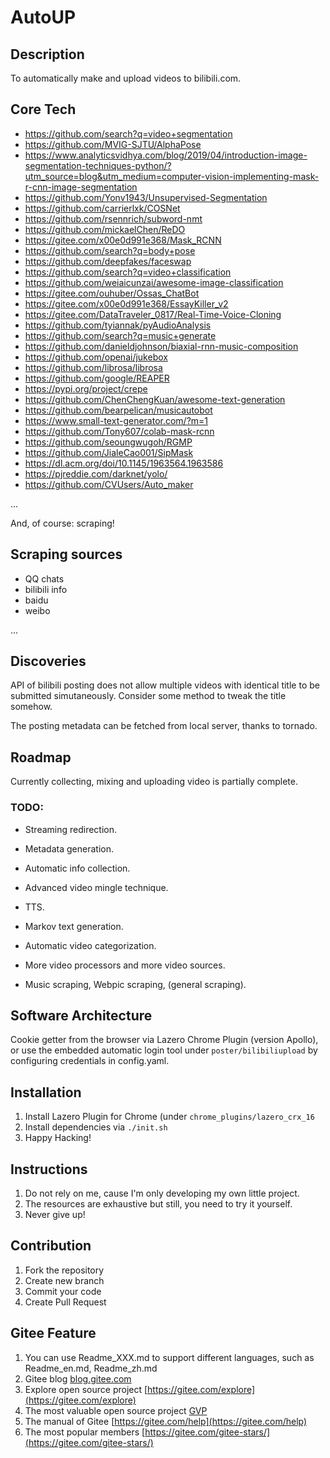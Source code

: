 # AutoUP

## Description

To automatically make and upload videos to bilibili.com.

## Core Tech

- https://github.com/search?q=video+segmentation
- https://github.com/MVIG-SJTU/AlphaPose
- https://www.analyticsvidhya.com/blog/2019/04/introduction-image-segmentation-techniques-python/?utm_source=blog&utm_medium=computer-vision-implementing-mask-r-cnn-image-segmentation
- https://github.com/Yonv1943/Unsupervised-Segmentation
- https://github.com/carrierlxk/COSNet
- https://github.com/rsennrich/subword-nmt
- https://github.com/mickaelChen/ReDO
- https://gitee.com/x00e0d991e368/Mask_RCNN
- https://github.com/search?q=body+pose
- https://github.com/deepfakes/faceswap
- https://github.com/search?q=video+classification
- https://github.com/weiaicunzai/awesome-image-classification
- https://gitee.com/ouhuber/Ossas_ChatBot
- https://gitee.com/x00e0d991e368/EssayKiller_v2
- https://gitee.com/DataTraveler_0817/Real-Time-Voice-Cloning
- https://github.com/tyiannak/pyAudioAnalysis
- https://github.com/search?q=music+generate
- https://github.com/danieldjohnson/biaxial-rnn-music-composition
- https://github.com/openai/jukebox
- https://github.com/librosa/librosa
- https://github.com/google/REAPER
- https://pypi.org/project/crepe
- https://github.com/ChenChengKuan/awesome-text-generation
- https://github.com/bearpelican/musicautobot
- https://www.small-text-generator.com/?m=1
- https://github.com/Tony607/colab-mask-rcnn
- https://github.com/seoungwugoh/RGMP
- https://github.com/JialeCao001/SipMask
- https://dl.acm.org/doi/10.1145/1963564.1963586
- https://pjreddie.com/darknet/yolo/
- https://github.com/CVUsers/Auto_maker

...

And, of course: scraping!

## Scraping sources

- QQ chats
- bilibili info
- baidu
- weibo

...

## Discoveries

API of bilibili posting does not allow multiple videos with identical title to be submitted simutaneously. Consider some method to tweak the title somehow.

The posting metadata can be fetched from local server, thanks to tornado.

## Roadmap

Currently collecting, mixing and uploading video is partially complete.

### TODO:

- Streaming redirection.

- Metadata generation.

- Automatic info collection.

- Advanced video mingle technique.

- TTS.

- Markov text generation.

- Automatic video categorization.

- More video processors and more video sources.

- Music scraping, Webpic scraping, (general scraping).

## Software Architecture

Cookie getter from the browser via Lazero Chrome Plugin (version Apollo), or use the embedded automatic login tool under `poster/bilibiliupload` by configuring credentials in config.yaml.

## Installation

1.  Install Lazero Plugin for Chrome (under `chrome_plugins/lazero_crx_16`
2.  Install dependencies via `./init.sh`
3.  Happy Hacking!

## Instructions

1.  Do not rely on me, cause I'm only developing my own little project.
2.  The resources are exhaustive but still, you need to try it yourself.
3.  Never give up!

## Contribution

1.  Fork the repository
2.  Create new branch
3.  Commit your code
4.  Create Pull Request


## Gitee Feature

1.  You can use Readme\_XXX.md to support different languages, such as Readme\_en.md, Readme\_zh.md
2.  Gitee blog [blog.gitee.com](https://blog.gitee.com)
3.  Explore open source project [https://gitee.com/explore](https://gitee.com/explore)
4.  The most valuable open source project [GVP](https://gitee.com/gvp)
5.  The manual of Gitee [https://gitee.com/help](https://gitee.com/help)
6.  The most popular members  [https://gitee.com/gitee-stars/](https://gitee.com/gitee-stars/)
